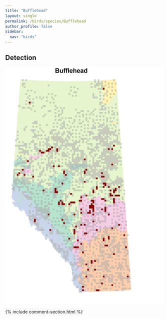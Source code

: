 ```yaml
---
title: "Bufflehead"
layout: single
permalink: /birds/species/Bufflehead
author_profile: false
sidebar:
  nav: "birds"
---
```


<h2>Detection</h2>

![](/assets/images/birds/Bufflehead/det.jpg)

{% include comment-section.html %}
